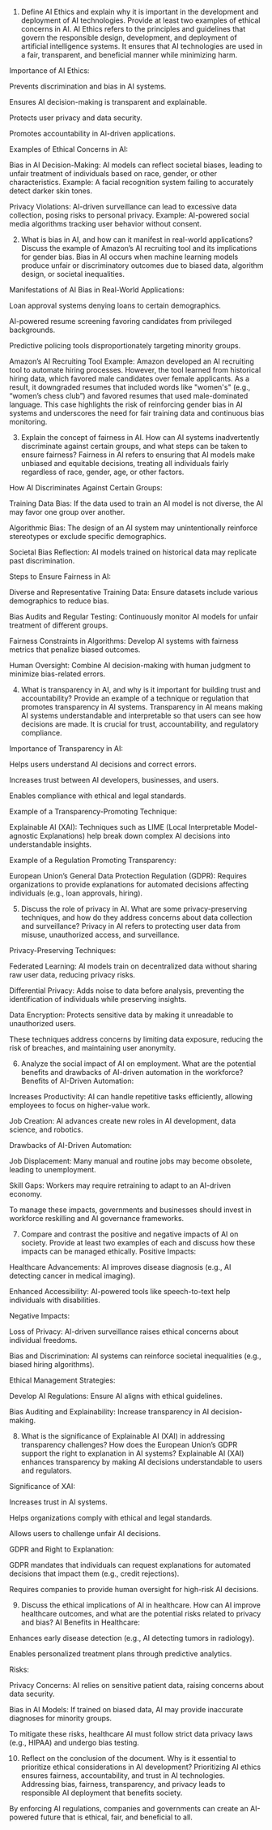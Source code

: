 1. Define AI Ethics and explain why it is important in the development and deployment of AI technologies. Provide at least two examples of ethical concerns in AI.
AI Ethics refers to the principles and guidelines that govern the responsible design, development, and deployment of artificial intelligence systems. It ensures that AI technologies are used in a fair, transparent, and beneficial manner while minimizing harm.

Importance of AI Ethics:

Prevents discrimination and bias in AI systems.

Ensures AI decision-making is transparent and explainable.

Protects user privacy and data security.

Promotes accountability in AI-driven applications.

Examples of Ethical Concerns in AI:

Bias in AI Decision-Making: AI models can reflect societal biases, leading to unfair treatment of individuals based on race, gender, or other characteristics. Example: A facial recognition system failing to accurately detect darker skin tones.

Privacy Violations: AI-driven surveillance can lead to excessive data collection, posing risks to personal privacy. Example: AI-powered social media algorithms tracking user behavior without consent.

2. What is bias in AI, and how can it manifest in real-world applications? Discuss the example of Amazon’s AI recruiting tool and its implications for gender bias.
Bias in AI occurs when machine learning models produce unfair or discriminatory outcomes due to biased data, algorithm design, or societal inequalities.

Manifestations of AI Bias in Real-World Applications:

Loan approval systems denying loans to certain demographics.

AI-powered resume screening favoring candidates from privileged backgrounds.

Predictive policing tools disproportionately targeting minority groups.

Amazon’s AI Recruiting Tool Example:
Amazon developed an AI recruiting tool to automate hiring processes. However, the tool learned from historical hiring data, which favored male candidates over female applicants. As a result, it downgraded resumes that included words like "women's" (e.g., “women’s chess club”) and favored resumes that used male-dominated language. This case highlights the risk of reinforcing gender bias in AI systems and underscores the need for fair training data and continuous bias monitoring.

3. Explain the concept of fairness in AI. How can AI systems inadvertently discriminate against certain groups, and what steps can be taken to ensure fairness?
Fairness in AI refers to ensuring that AI models make unbiased and equitable decisions, treating all individuals fairly regardless of race, gender, age, or other factors.

How AI Discriminates Against Certain Groups:

Training Data Bias: If the data used to train an AI model is not diverse, the AI may favor one group over another.

Algorithmic Bias: The design of an AI system may unintentionally reinforce stereotypes or exclude specific demographics.

Societal Bias Reflection: AI models trained on historical data may replicate past discrimination.

Steps to Ensure Fairness in AI:

Diverse and Representative Training Data: Ensure datasets include various demographics to reduce bias.

Bias Audits and Regular Testing: Continuously monitor AI models for unfair treatment of different groups.

Fairness Constraints in Algorithms: Develop AI systems with fairness metrics that penalize biased outcomes.

Human Oversight: Combine AI decision-making with human judgment to minimize bias-related errors.

4. What is transparency in AI, and why is it important for building trust and accountability? Provide an example of a technique or regulation that promotes transparency in AI systems.
Transparency in AI means making AI systems understandable and interpretable so that users can see how decisions are made. It is crucial for trust, accountability, and regulatory compliance.

Importance of Transparency in AI:

Helps users understand AI decisions and correct errors.

Increases trust between AI developers, businesses, and users.

Enables compliance with ethical and legal standards.

Example of a Transparency-Promoting Technique:

Explainable AI (XAI): Techniques such as LIME (Local Interpretable Model-agnostic Explanations) help break down complex AI decisions into understandable insights.

Example of a Regulation Promoting Transparency:

European Union’s General Data Protection Regulation (GDPR): Requires organizations to provide explanations for automated decisions affecting individuals (e.g., loan approvals, hiring).

5. Discuss the role of privacy in AI. What are some privacy-preserving techniques, and how do they address concerns about data collection and surveillance?
Privacy in AI refers to protecting user data from misuse, unauthorized access, and surveillance.

Privacy-Preserving Techniques:

Federated Learning: AI models train on decentralized data without sharing raw user data, reducing privacy risks.

Differential Privacy: Adds noise to data before analysis, preventing the identification of individuals while preserving insights.

Data Encryption: Protects sensitive data by making it unreadable to unauthorized users.

These techniques address concerns by limiting data exposure, reducing the risk of breaches, and maintaining user anonymity.

6. Analyze the social impact of AI on employment. What are the potential benefits and drawbacks of AI-driven automation in the workforce?
Benefits of AI-Driven Automation:

Increases Productivity: AI can handle repetitive tasks efficiently, allowing employees to focus on higher-value work.

Job Creation: AI advances create new roles in AI development, data science, and robotics.

Drawbacks of AI-Driven Automation:

Job Displacement: Many manual and routine jobs may become obsolete, leading to unemployment.

Skill Gaps: Workers may require retraining to adapt to an AI-driven economy.

To manage these impacts, governments and businesses should invest in workforce reskilling and AI governance frameworks.

7. Compare and contrast the positive and negative impacts of AI on society. Provide at least two examples of each and discuss how these impacts can be managed ethically.
Positive Impacts:

Healthcare Advancements: AI improves disease diagnosis (e.g., AI detecting cancer in medical imaging).

Enhanced Accessibility: AI-powered tools like speech-to-text help individuals with disabilities.

Negative Impacts:

Loss of Privacy: AI-driven surveillance raises ethical concerns about individual freedoms.

Bias and Discrimination: AI systems can reinforce societal inequalities (e.g., biased hiring algorithms).

Ethical Management Strategies:

Develop AI Regulations: Ensure AI aligns with ethical guidelines.

Bias Auditing and Explainability: Increase transparency in AI decision-making.

8. What is the significance of Explainable AI (XAI) in addressing transparency challenges? How does the European Union’s GDPR support the right to explanation in AI systems?
Explainable AI (XAI) enhances transparency by making AI decisions understandable to users and regulators.

Significance of XAI:

Increases trust in AI systems.

Helps organizations comply with ethical and legal standards.

Allows users to challenge unfair AI decisions.

GDPR and Right to Explanation:

GDPR mandates that individuals can request explanations for automated decisions that impact them (e.g., credit rejections).

Requires companies to provide human oversight for high-risk AI decisions.

9. Discuss the ethical implications of AI in healthcare. How can AI improve healthcare outcomes, and what are the potential risks related to privacy and bias?
AI Benefits in Healthcare:

Enhances early disease detection (e.g., AI detecting tumors in radiology).

Enables personalized treatment plans through predictive analytics.

Risks:

Privacy Concerns: AI relies on sensitive patient data, raising concerns about data security.

Bias in AI Models: If trained on biased data, AI may provide inaccurate diagnoses for minority groups.

To mitigate these risks, healthcare AI must follow strict data privacy laws (e.g., HIPAA) and undergo bias testing.

10. Reflect on the conclusion of the document. Why is it essential to prioritize ethical considerations in AI development?
Prioritizing AI ethics ensures fairness, accountability, and trust in AI technologies. Addressing bias, fairness, transparency, and privacy leads to responsible AI deployment that benefits society.

By enforcing AI regulations, companies and governments can create an AI-powered future that is ethical, fair, and beneficial to all.